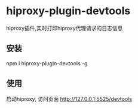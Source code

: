 # hiproxy-plugin-devtools

 hiproxy插件,实时打印hiproxy代理请求的日志信息
 
 
## 安装

 npm i hiproxy-plugin-devtools -g
 
 
## 使用

 启动hiproxy, 访问页面 http://127.0.0.1:5525/devtools


